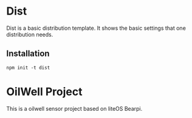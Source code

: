 # Dist

Dist is a basic distribution template. It shows the basic settings that one distribution needs.

## Installation

    npm init -t dist


# OilWell Project

This is a oilwell sensor project based on liteOS Bearpi. 
